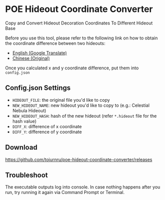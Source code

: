# POE Hideout Coordinate Converter

Copy and Convert Hideout Decoration Coordinates To Different Hideout Base

Before you use this tool, please refer to the following link on how to obtain the coordinate difference between two hideouts:
- [English (Google Translate)](https://translate.google.com/translate?sl=zh-CN&tl=en&u=https://forum.gamer.com.tw/Co.php?bsn%3D18966%26sn%3D549600%26subbsn%3D13%26bPage%3D0)
- [Chinese (Original)](https://forum.gamer.com.tw/C.php?bsn=18966&snA=124827&page=1&gothis=549600#549600)

Once you calculated x and y coordinate difference, put them into `config.json`

## Config.json Settings
- `HIDEOUT_FILE`: the original file you'd like to copy
- `NEW_HIDEOUT_NAME`: new hideout you'd like to copy to (e.g.: Celestial Nebula Hideout)
- `NEW_HIDEOUT_HASH`: hash of the new hideout (refer `*.hideout` file for the hash value)
- `DIFF_X`: difference of x coordinate
- `DIFF_Y`: difference of y coordinate

## Download
https://github.com/tojurnru/poe-hideout-coordinate-converter/releases

## Troubleshoot

The executable outputs log into console. In case nothing happens after you run, try running it again via Command Prompt or Terminal.
